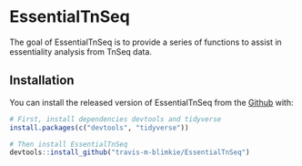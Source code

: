 
# EssentialTnSeq

The goal of EssentialTnSeq is to provide a series of functions to assist in
essentiality analysis from TnSeq data.

## Installation

You can install the released version of EssentialTnSeq from the 
[Github](https://github.com/travis-m-blimkie/EssentialTnSeq) with:

``` r
# First, install dependencies devtools and tidyverse
install.packages(c("devtools", "tidyverse"))

# Then install EssentialTnSeq
devtools::install_github("travis-m-blimkie/EssentialTnSeq")
```
